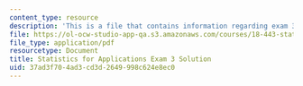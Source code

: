 ```yaml
---
content_type: resource
description: 'This is a file that contains information regarding exam 3 solution. '
file: https://ol-ocw-studio-app-qa.s3.amazonaws.com/courses/18-443-statistics-for-applications-spring-2015/37ad3f704ad3cd3d2649998c624e8ec0_MIT18_443S15_Exam3_Sol.pdf
file_type: application/pdf
resourcetype: Document
title: Statistics for Applications Exam 3 Solution
uid: 37ad3f70-4ad3-cd3d-2649-998c624e8ec0
---
```

